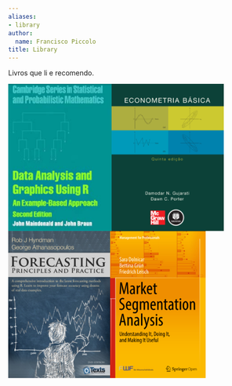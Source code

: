 ```yaml
---
aliases:
- library
author:
  name: Francisco Piccolo
title: Library
---
```


Livros que li e recomendo.

<img src="/images/library_images/data_analysis_and_graphics_using_R.jpg"
     style="float: left; widh: 200px; height: 300px" />

<img src="/images/library_images/basic_econometrics_gujarati.PNG"
     style="float: left; widh: 200px; height: 300px" />

<img src="/images/library_images/forecasting_principles_and_practices.PNG"
     style="float: left; widh: 200px; height: 300px" />

<img src="/images/library_images/market_segmentation_analysis.PNG"
     style="float: left; widh: 200px; height: 300px" />